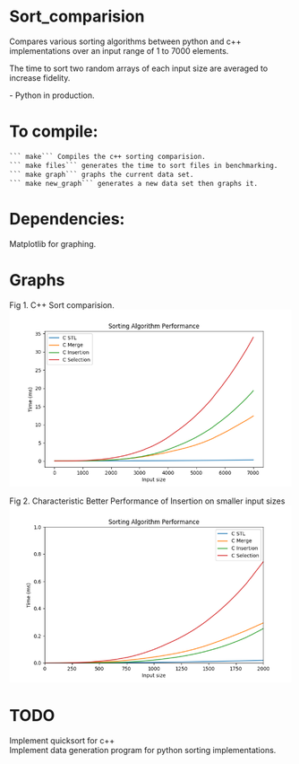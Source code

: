 # Sort_comparision
Compares various sorting algorithms between python and c++ implementations
over an input range of 1 to 7000 elements.

The time to sort two random arrays of each input size are averaged to increase fidelity.  

\- Python in production.  


# To compile:  
    ``` make``` Compiles the c++ sorting comparision.  
    ``` make files``` generates the time to sort files in benchmarking.
    ``` make graph``` graphs the current data set.  
    ``` make new_graph``` generates a new data set then graphs it.

# Dependencies:   
   Matplotlib for graphing.

# Graphs   

   Fig 1. C++ Sort comparision.
   ![](https://github.com/Pokemonpower92/Sort_comparision/blob/master/graphs/Figure_1.png)  

   Fig 2. Characteristic Better Performance of Insertion on smaller input sizes
   ![](https://github.com/Pokemonpower92/Sort_comparision/blob/master/graphs/Figure_2.png)

# TODO
Implement quicksort for c++  
Implement data generation program for python sorting implementations.  
